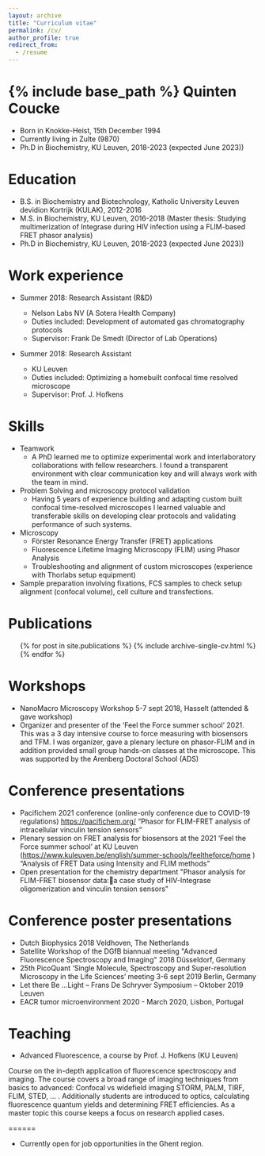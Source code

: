 ```yaml
---
layout: archive
title: "Curriculum vitae"
permalink: /cv/
author_profile: true
redirect_from:
  - /resume
---
```


{% include base_path %}
Quinten Coucke
======
* Born in Knokke-Heist, 15th December 1994
* Currently living in Zulte (9870)
* Ph.D in Biochemistry, KU Leuven, 2018-2023 (expected June 2023))


Education
======
* B.S. in Biochemistry and Biotechnology, Katholic University Leuven devidion Kortrijk (KULAK), 2012-2016
* M.S. in Biochemistry, KU Leuven, 2016-2018 (Master thesis: Studying multimerization of Integrase during HIV infection using a FLIM-based FRET phasor analysis)
* Ph.D in Biochemistry, KU Leuven, 2018-2023 (expected June 2023))

Work experience
======
* Summer 2018: Research Assistant (R&D)
  * Nelson Labs NV (A Sotera Health Company)
  * Duties included: Development of automated gas chromatography protocols
  * Supervisor: Frank De Smedt  (Director of Lab Operations)

* Summer 2018: Research Assistant
  * KU Leuven
  * Duties included: Optimizing a homebuilt confocal time resolved microscope
  * Supervisor: Prof. J. Hofkens

Skills
======
* Teamwork
  * A PhD learned me to optimize experimental work and interlaboratory collaborations with fellow researchers. I found a transparent environment with clear communication key and will always work with the team in mind.
* Problem Solving and microscopy protocol validation
  * Having 5 years of experience building and adapting custom built confocal time-resolved microscopes I learned valuable and transferable skills on developing clear protocols and validating performance of such systems.
* Microscopy
  * Förster Resonance Energy Transfer (FRET) applications
  * Fluorescence Lifetime Imaging Microscopy (FLIM) using Phasor Analysis
  * Troubleshooting and alignment of custom microscopes (experience with Thorlabs setup equipment)
* Sample preparation involving fixations, FCS samples to check setup alignment (confocal volume), cell culture and transfections.

Publications
======
  <ul>{% for post in site.publications %}
    {% include archive-single-cv.html %}
  {% endfor %}</ul>

Workshops
======
* NanoMacro Microscopy Workshop 5-7 sept 2018, Hasselt (attended & gave workshop)
* Organizer and presenter of the ‘Feel the Force summer school’ 2021. This was a 3 day intensive course to force measuring with biosensors and TFM. I was organizer, gave a plenary lecture on phasor-FLIM and in addition provided small group hands-on classes at the microscope. This was supported by the Arenberg Doctoral School (ADS)

Conference presentations
======
* Pacifichem 2021 conference (online-only conference due to COVID-19 regulations)
https://pacifichem.org/
“Phasor for FLIM-FRET analysis of intracellular vinculin tension sensors”
* Plenary session on FRET analysis for biosensors at the 2021 ‘Feel the Force summer school’ at KU Leuven
(https://www.kuleuven.be/english/summer-schools/feeltheforce/home )
“Analysis of FRET Data using Intensity and FLIM methods”
* Open presentation for the chemistry department
"Phasor analysis for FLIM-FRET biosensor data:a case study of HIV-Integrase oligomerization and vinculin tension sensors"

Conference poster presentations
======
* Dutch Biophysics 2018 Veldhoven, The Netherlands
* Satellite Workshop of the DGfB biannual meeting "Advanced Fluorescence Spectroscopy and Imaging" 2018 Düsseldorf, Germany
* 25th PicoQuant ‘Single Molecule, Spectroscopy and Super-resolution Microscopy in the Life Sciences’ meeting 3-6 sept 2019 Berlin, Germany
* Let there Be …Light – Frans De Schryver Symposium – Oktober 2019 Leuven
* EACR tumor microenvironment 2020 - March 2020, Lisbon, Portugal


Teaching
======
* Advanced Fluorescence, a course by Prof. J. Hofkens (KU Leuven)

Course on the in-depth application of fluorescence spectroscopy and imaging. The course covers a broad range of imaging techniques from basics to advanced: Confocal vs widefield imaging STORM, PALM, TIRF, FLIM, STED, ... . Additionally students are introduced to optics, calculating fluorescence quantum yields and determining FRET efficiencies. As a master topic this course keeps a focus on research applied cases.

======
* Currently open for job opportunities in the Ghent region.
